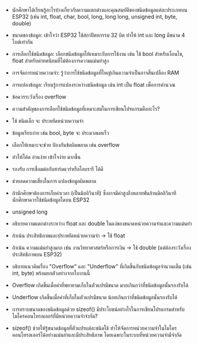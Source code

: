 -  นักศึกษาได้เรียนรู้อะไรบ้างเกี่ยวกับความแตกต่างและคุณสมบัติของชนิดข้อมูลแต่ละประเภทบน ESP32 (เช่น int, float, char, bool, long, long long, unsigned int, byte, double)
  - ขนาดของข้อมูล: เข้าใจว่า ESP32 ใช้สถาปัตยกรรม 32 บิต ทำให้ int และ long มีขนาด 4 ไบต์เท่ากัน
  - การเลือกใช้ชนิดข้อมูล: เลือกชนิดข้อมูลให้เหมาะกับการใช้งาน เช่น ใช้ bool สำหรับเงื่อนไข, float สำหรับค่าทศนิยมที่ไม่ต้องการความแม่นยำสูง
  - การจัดการหน่วยความจำ: รู้ว่าการใช้ชนิดข้อมูลที่ใหญ่เกินความจำเป็นอาจสิ้นเปลือง RAM
  - การแปลงข้อมูล: เรียนรู้การแปลงระหว่างชนิดข้อมูล เช่น int เป็น float เพื่อการคำนวณ
  - ข้อควรระวังเรื่อง overflow

-  ความสำคัญของการเลือกใช้ชนิดข้อมูลที่เหมาะสมในการเขียนโปรแกรมคืออะไร?
  - ใช้ ชนิดเล็ก จะ ประหยัดหน่วยความจำ
  - ข้อมูลเรียบง่าย เช่น bool, byte จะ ประมวลผลเร็ว
  - เลือกให้เหมาะจะช่วย ป้องกันข้อผิดพลาด เช่น overflow
  - ทำให้โค้ด อ่านง่าย เข้าใจง่าย มากขึ้น
  - รองรับ การเชื่อมต่อกับฮาร์ดแวร์หรือไลบรารี ได้ดี
  - ช่วยลดความเสี่ยงในการ แปลงข้อมูลผิดพลาด

-  ถ้านักศึกษาต้องการเก็บค่าเวลา (เป็นมิลลิวินาที) ซึ่งอาจมีค่าสูงถึงหลายพันล้านมิลลิวินาที นักศึกษาควรใช้ชนิดข้อมูลใดบน ESP32
  - unsigned long
    
-  อธิบายความแตกต่างระหว่าง float และ double ในแง่ของขนาดหน่วยความจำและความแม่นยำ
  - ถ้าเน้น ประสิทธิภาพและประหยัดหน่วยความจำ → ใช้ float
  - ถ้าเน้น ความแม่นยำสูงมาก เช่น งานวิทยาศาสตร์หรือการเงิน → ใช้ double (แต่ต้องระวังเรื่องประสิทธิภาพบน ESP32)

-  อธิบายแนวคิดเรื่อง "Overflow" และ "Underflow" ที่เกิดขึ้นกับชนิดข้อมูลจำนวนเต็ม (เช่น int, byte) พร้อมยกตัวอย่างจากใบงานนี้
  - Overflow เกิดขึ้นเมื่อค่าที่พยายามเก็บในตัวแปรมีขนาด มากเกินกว่าที่ชนิดข้อมูลนั้นรองรับได้
  - Underflow เกิดขึ้นเมื่อค่าที่เก็บในตัวแปรมีขนาด น้อยเกินกว่าที่ชนิดข้อมูลนั้นรองรับได้

-  การทราบขนาดของชนิดข้อมูลด้วย sizeof() มีประโยชน์อย่างไรในการเขียนโปรแกรมสำหรับไมโครคอนโทรลเลอร์ที่มีหน่วยความจำจำกัด?
  - sizeof() ช่วยให้รู้ขนาดข้อมูลที่ตัวแปรแต่ละชนิดใช้ ทำให้จัดการหน่วยความจำในไมโครคอนโทรลเลอร์ได้อย่างแม่นยำและมีประสิทธิภาพ โดยเฉพาะในระบบที่หน่วยความจำมีจำกัด
